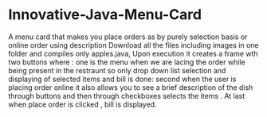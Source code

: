 # Innovative-Java-Menu-Card
A menu card that makes you place orders as by purely selection basis or online order using description
Download all the files including images in one folder and compiles only apples.java,
Upon execution it creates a frame wth two buttons where :
one is the menu when we are lacing the order while being present in the restraunt so only drop down list selection and displaying of selected items and bill is done:
second when the user is placing order online it also allows you to see a brief description of the dish through buttons and then through checkboxes selects the items . At last when place order is clicked , bill is displayed. 
